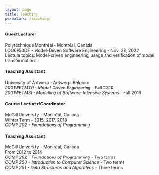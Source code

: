 ```yaml
---
layout: page
title: Teaching
permalink: /teaching/
---
```

#### Guest Lecturer
Polytechnique Montréal - Montréal, Canada  
LOG6953DE - Model-Driven Software Engineering - Nov. 28, 2022  
Lecture topics: Model-driven engineering, usage and verification of model transformations

#### Teaching Assistant
University of Antwerp - Antwerp, Belgium  
*2001WETMTR - Model-Driven Engineering* - Fall 2020  
*2001WETMSI - Modelling of Software-Intensive Systems* - Fall 2019  

#### Course Lecturer/Coordinator
McGill University - Montréal, Canada  
Winter Term - 2015, 2017, 2018  
*COMP 202 - Foundations of Programming*  


#### Teaching Assistant
McGill University - Montréal, Canada  
From 2012 to 2014  
*COMP 202 - Foundations of Programming* - Two terms  
*COMP 250 - Introduction to Computer Science* - Two terms  
*COMP 251 - Data Structures and Algorithms* - Three terms  

